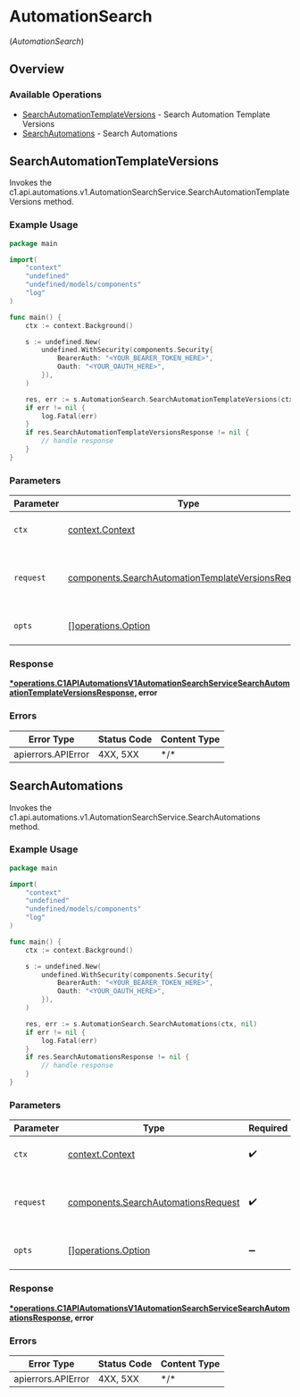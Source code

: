 # AutomationSearch
(*AutomationSearch*)

## Overview

### Available Operations

* [SearchAutomationTemplateVersions](#searchautomationtemplateversions) - Search Automation Template Versions
* [SearchAutomations](#searchautomations) - Search Automations

## SearchAutomationTemplateVersions

Invokes the c1.api.automations.v1.AutomationSearchService.SearchAutomationTemplateVersions method.

### Example Usage

<!-- UsageSnippet language="go" operationID="c1.api.automations.v1.AutomationSearchService.SearchAutomationTemplateVersions" method="post" path="/api/v1/automation_versions/search" -->
```go
package main

import(
	"context"
	"undefined"
	"undefined/models/components"
	"log"
)

func main() {
    ctx := context.Background()

    s := undefined.New(
        undefined.WithSecurity(components.Security{
            BearerAuth: "<YOUR_BEARER_TOKEN_HERE>",
            Oauth: "<YOUR_OAUTH_HERE>",
        }),
    )

    res, err := s.AutomationSearch.SearchAutomationTemplateVersions(ctx, nil)
    if err != nil {
        log.Fatal(err)
    }
    if res.SearchAutomationTemplateVersionsResponse != nil {
        // handle response
    }
}
```

### Parameters

| Parameter                                                                                                                | Type                                                                                                                     | Required                                                                                                                 | Description                                                                                                              |
| ------------------------------------------------------------------------------------------------------------------------ | ------------------------------------------------------------------------------------------------------------------------ | ------------------------------------------------------------------------------------------------------------------------ | ------------------------------------------------------------------------------------------------------------------------ |
| `ctx`                                                                                                                    | [context.Context](https://pkg.go.dev/context#Context)                                                                    | :heavy_check_mark:                                                                                                       | The context to use for the request.                                                                                      |
| `request`                                                                                                                | [components.SearchAutomationTemplateVersionsRequest](../../models/components/searchautomationtemplateversionsrequest.md) | :heavy_check_mark:                                                                                                       | The request object to use for the request.                                                                               |
| `opts`                                                                                                                   | [][operations.Option](../../models/operations/option.md)                                                                 | :heavy_minus_sign:                                                                                                       | The options for this request.                                                                                            |

### Response

**[*operations.C1APIAutomationsV1AutomationSearchServiceSearchAutomationTemplateVersionsResponse](../../models/operations/c1apiautomationsv1automationsearchservicesearchautomationtemplateversionsresponse.md), error**

### Errors

| Error Type         | Status Code        | Content Type       |
| ------------------ | ------------------ | ------------------ |
| apierrors.APIError | 4XX, 5XX           | \*/\*              |

## SearchAutomations

Invokes the c1.api.automations.v1.AutomationSearchService.SearchAutomations method.

### Example Usage

<!-- UsageSnippet language="go" operationID="c1.api.automations.v1.AutomationSearchService.SearchAutomations" method="post" path="/api/v1/automations/search" -->
```go
package main

import(
	"context"
	"undefined"
	"undefined/models/components"
	"log"
)

func main() {
    ctx := context.Background()

    s := undefined.New(
        undefined.WithSecurity(components.Security{
            BearerAuth: "<YOUR_BEARER_TOKEN_HERE>",
            Oauth: "<YOUR_OAUTH_HERE>",
        }),
    )

    res, err := s.AutomationSearch.SearchAutomations(ctx, nil)
    if err != nil {
        log.Fatal(err)
    }
    if res.SearchAutomationsResponse != nil {
        // handle response
    }
}
```

### Parameters

| Parameter                                                                                  | Type                                                                                       | Required                                                                                   | Description                                                                                |
| ------------------------------------------------------------------------------------------ | ------------------------------------------------------------------------------------------ | ------------------------------------------------------------------------------------------ | ------------------------------------------------------------------------------------------ |
| `ctx`                                                                                      | [context.Context](https://pkg.go.dev/context#Context)                                      | :heavy_check_mark:                                                                         | The context to use for the request.                                                        |
| `request`                                                                                  | [components.SearchAutomationsRequest](../../models/components/searchautomationsrequest.md) | :heavy_check_mark:                                                                         | The request object to use for the request.                                                 |
| `opts`                                                                                     | [][operations.Option](../../models/operations/option.md)                                   | :heavy_minus_sign:                                                                         | The options for this request.                                                              |

### Response

**[*operations.C1APIAutomationsV1AutomationSearchServiceSearchAutomationsResponse](../../models/operations/c1apiautomationsv1automationsearchservicesearchautomationsresponse.md), error**

### Errors

| Error Type         | Status Code        | Content Type       |
| ------------------ | ------------------ | ------------------ |
| apierrors.APIError | 4XX, 5XX           | \*/\*              |